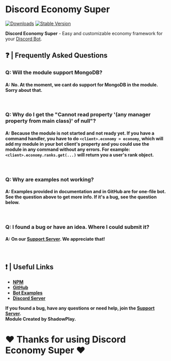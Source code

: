 # Discord Economy Super

[![Downloads](https://img.shields.io/npm/dt/discord-economy-super?style=for-the-badge)](https://www.npmjs.com/package/discord-economy-super)
[![Stable Version](https://img.shields.io/npm/v/discord-economy-super?style=for-the-badge)](https://www.npmjs.com/package/discord-economy-super)

<b>Discord Economy Super</b> - Easy and customizable economy framework for your [Discord Bot](https://discord.js.org/#/).

## ❓ | Frequently Asked Questions

### Q: Will the module support MongoDB?
#### A: No. At the moment, we cant do support for MongoDB in the module. Sorry about that.
<br>

### Q: Why do I get the "Cannot read property '(any manager property from main class)' of null"?
#### A: Because the module is not started and not ready yet. If you have a command handler, you have to do `<client>.economy = economy`, which will add my module in your bot client's property and you could use the module in any command without any errors. For example: `<client>.economy.ranks.get(...)` will return you a user's rank object.
<br>

### Q: Why are examples not working?
#### A: Examples provided in documentation and in GitHub are for one-file bot. See the question above to get more info. If it's a bug, see the question below.
<br>

### Q: I found a bug or have an idea. Where I could submit it?
#### A: On our [Support Server](https://discord.gg/4pWKq8vUnb). We appreciate that!
<br>

## ❗ | Useful Links
<ul>
<li><b><a href = "https://www.npmjs.com/package/discord-economy-super">NPM</a></b></li>
<li><b><a href = "https://github.com/shadowplay1/discord-economy-super">GitHub</a></b></li>
<li><b><a href = "https://github.com/shadowplay1/discord-economy-super/tree/main/examples">Bot Examples</a></b></li>
<li><b><a href = "https://discord.gg/4pWKq8vUnb">Discord Server</a></b></li>
</ul>
<b>If you found a bug, have any questions or need help, join the <a href = "https://discord.gg/4pWKq8vUnb">Support Server</a>.</b>
<br>
<b>Module Created by ShadowPlay.</b>

# ❤️ Thanks for using Discord Economy Super ❤️